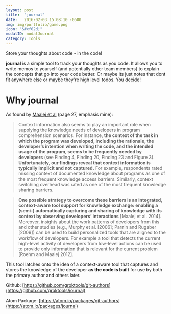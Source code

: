 ```yaml
---
layout: post
title:  "journal"
date:   2016-02-03 15:08:10 -0500
img: img/portfolio/game.png
icon: "&#xf02d;"
modalID: modalJournal
category: Tools
---
```

Store your thoughts about code - in the code!

**journal** is a simple tool to track your thoughts as you code. It allows you to write memos to yourself (and potentially other team members) to explain the concepts that go into your code better. Or maybe its just notes that dont fit anywhere else or maybe they're high level todos. You decide!

# Why journal

As found by [Maalej et al](https://mobis.informatik.uni-hamburg.de/wp-content/uploads/2014/06/TOSEM-Maalej-Comprehension-PrePrint2.pdf) (page 27, emphasis mine):

> Context information also seems to play an important role when supplying the knowledge needs of developers in program comprehension scenarios. For instance, **the context of the task in which the program was developed, including the rationale, the developer’s intention when writing the code, and the intended usage of the program, seems to be frequently needed by developers** (see Finding 4, Finding 20, Finding 23 and Figure 3).
**Unfortunately, our findings reveal that context information is typically implicit and not captured.** For example, respondents rated missing context of documented knowledge about programs as one of the most frequent knowledge access barriers. Similarly, context switching overhead was rated as one of the most frequent knowledge sharing barriers.

>**One possible strategy to overcome these barriers is an integrated, context-aware tool support for knowledge exchange: enabling a (semi-) automatically capturing and sharing of knowledge with its context by observing developers’ interactions** [Maalej et al. 2014]. Moreover, insights about the work patterns of developers from this and other studies (e.g., Murphy et al. [2006]; Parnin and Rugaber [2009]) can be used to build personalized tools that are aligned to the workflow of developers. For example a tool that detects the current high-level activity of developers from low-level actions can be used to provide only information that is relevant for the current problem [Roehm and Maalej 2012].

This tool latches onto the idea of a context-aware tool that captures and stores the knowledge of the developer **as the code is built** for use by both the primary author and others later.

Github: [https://github.com/groktools/git-authors](https://github.com/groktools/journal)

Atom Package: [https://atom.io/packages/git-authors](https://atom.io/packages/journal)
